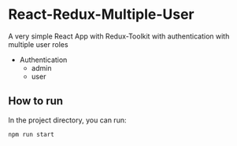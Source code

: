 # React-Redux-Multiple-User

A very simple React App with Redux-Toolkit with authentication with multiple user roles
* Authentication
    * admin
    * user

## How to run

In the project directory, you can run:
```
npm run start
```